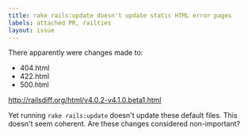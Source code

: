 ```yaml
---
title: rake rails:update doesn't update static HTML error pages
labels: attached PR, railties
layout: issue
---
```


There apparently were changes made to:
- 404.html
- 422.html
- 500.html

http://railsdiff.org/html/v4.0.2-v4.1.0.beta1.html

Yet running `rake rails:update` doesn't update these default files. This doesn't seem coherent. Are these changes considered non-important?

